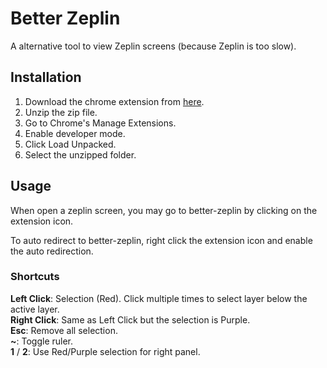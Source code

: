 # Better Zeplin

A alternative tool to view Zeplin screens (because Zeplin is too slow).

## Installation

1. Download the chrome extension from [here](https://github.com/KithLo/better-zeplin/releases/download/v1.0.0/extension.zip).
2. Unzip the zip file.
3. Go to Chrome's Manage Extensions.
4. Enable developer mode.
5. Click Load Unpacked.
6. Select the unzipped folder.

## Usage

When open a zeplin screen, you may go to better-zeplin by clicking on the extension icon.

To auto redirect to better-zeplin, right click the extension icon and enable the auto redirection.

### Shortcuts

**Left Click**: Selection (Red). Click multiple times to select layer below the active layer.  
**Right Click**: Same as Left Click but the selection is Purple.  
**Esc**: Remove all selection.  
**~**: Toggle ruler.  
**1** / **2**: Use Red/Purple selection for right panel.
